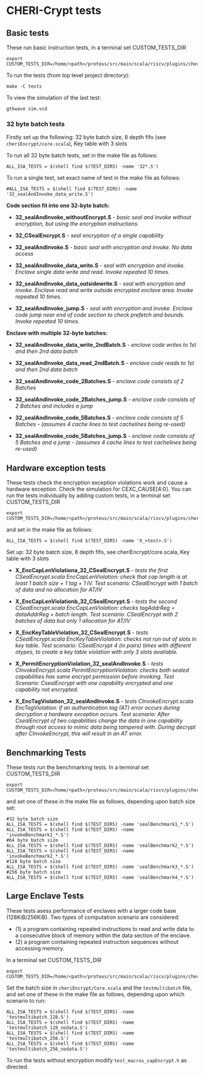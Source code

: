 # CHERI-Crypt tests

## Basic tests

These run basic instruction tests, in a terminal set CUSTOM_TESTS_DIR
```
export CUSTOM_TESTS_DIR=/home/<path>/proteus/src/main/scala/riscv/plugins/cheriEncrypt/tests
```
To run the tests (from top level project directory):
```
make -C tests
```
To view the simulation of the last test:
```
gtkwave sim.vcd
```
### 32 byte batch tests

Firstly set up the following: 32 byte batch size, 8 depth fifo (see `cheriEncrypt/core.scala`), Key table with 3 slots

To run all 32 byte batch tests, set in the make file as follows: 
```
ALL_ISA_TESTS = $(shell find $(TEST_DIRS) -name '32*.S')
```
To run a single test, set exact name of test in the make file as follows:
```
#ALL_ISA_TESTS = $(shell find $(TEST_DIRS) -name '32_sealAndInvoke_data_write.S')
```
**Code section fit into one 32-byte batch:**

* **32_sealAndInvoke_withoutEncrypt.S** - *basic seal and invoke without encryption, but using the encryption instructions.*

* **32_CSealEncrypt.S** - *seal encryption of a single capability*

* **32_sealAndInvoke.S** - *basic seal with encryption and invoke. No data access*

* **32_sealAndInvoke_data_write.S** - *seal with encryption and invoke. Enclave single data write and read. Invoke repeated 10 times.*

* **32_sealAndInvoke_data_outsidewrite.S** - *seal with encryption and invoke. Enclave read and write outside encrypted enclave area. Invoke repeated 10 times.*

* **32_sealAndInvoke_jump.S** - *seal with encryption and invoke. Enclave code jump near end of code section to check prefetch and bounds. Invoke repeated 10 times.*

**Enclave with multiple 32-byte batches:**

* **32_sealAndInvoke_data_write_2ndBatch.S** - *enclave code writes to 1st and then 2nd data batch*

* **32_sealAndInvoke_data_read_2ndBatch.S** - *enclave code reads to 1st and then 2nd data batch*

* **32_sealAndInvoke_code_2Batches.S** - *enclave code consists of 2 Batches*

* **32_sealAndInvoke_code_2Batches_jump.S** - *enclave code consists of 2 Batches and includes a jump*

* **32_sealAndInvoke_code_5Batches.S** - *enclave code consists of 5 Batches - (assumes 4 cache lines to test cachelines being re-used)*

* **32_sealAndInvoke_code_5Batches_jump.S** - *enclave code consists of 5 Batches and a jump - (assumes 4 cache lines to test cachelines being re-used)*

## Hardware exception tests

These tests check the encryption exception violations work and cause a hardware exception.  Check the simulation for CEXC_CAUSE[4:0].
You can run the tests individually by adding custom tests, in a terminal set CUSTOM_TESTS_DIR
```
export CUSTOM_TESTS_DIR=/home/<path>/proteus/src/main/scala/riscv/plugins/cheriEncrypt/tests/hardwareExceptions
```

 and set in the make file as follows:
```
ALL_ISA_TESTS = $(shell find $(TEST_DIRS) -name 'X_<test>.S')
```
Set up: 32 byte batch size, 8 depth fifo, see cheriEncrypt/core.scala, Key table with 3 slots

* **X_EncCapLenViolationa_32_CSealEncrypt.S** - *tests the first CSealEncrypt.scala EncCapLenViolation: check that cap length is at least 1 batch size + 1 tag + 1 IV. Test scenario: CSealEncrypt with 1 batch of data and no allocation for AT/IV*

* **X_EncCapLenViolationb_32_CSealEncrypt.S** - *tests the second CSealEncrypt.scala EncCapLenViolation: checks tagAddrReg = dataAddrReg + batch length. Test scenario: CSealEncrypt with 2 batches of data but only 1 allocation for AT/IV*

* **X_EncKeyTableViolation_32_CSealEncrypt.S** - *tests CSealEncrypt.scala EncKeyTableViolation: checks not run out of slots in key table. Test scenario: CSealEncrypt 4 (in pairs) times with different otypes, to create a key table violation with only 3 slots available.*

* **X_PermitEncryptionViolation_32_sealAndInvoke.S** - *tests CInvokeEncrypt.scala PermitEncryptionViolation: checks both sealed capabilities has same encrypt permission before invoking. Test Scenario: CsealEncrypt with one capability encrypted and one capability not encrypted.*

* **X_EncTagViolation_32_sealAndInvoke.S** - *tests CInvokeEncrypt.scala EncTagViolation: if an authentication tag (AT) error occurs during decryption a hardware exception occurs. Test scenario: After CsealEncrypt of two capabilities change the data in one capability through root access to mimic data being tampered with. During decrypt after CInvokeEncrypt, this will result in an AT error.*

## Benchmarking Tests

These tests run the benchmarking tests. In a terminal set CUSTOM_TESTS_DIR
```
export CUSTOM_TESTS_DIR=/home/<path>/proteus/src/main/scala/riscv/plugins/cheriEncrypt/tests/benchmark
```

 and set one of these in the make file as follows, depending upon batch size set:
```
#32 byte batch size
ALL_ISA_TESTS = $(shell find $(TEST_DIRS) -name 'sealBenchmark1_*.S')
ALL_ISA_TESTS = $(shell find $(TEST_DIRS) -name 'invokeBenchmark1_*.S')
#64 byte batch size
ALL_ISA_TESTS = $(shell find $(TEST_DIRS) -name 'sealBenchmark2_*.S')
ALL_ISA_TESTS = $(shell find $(TEST_DIRS) -name 'invokeBenchmark2_*.S')
#128 byte batch size
ALL_ISA_TESTS = $(shell find $(TEST_DIRS) -name 'sealBenchmark3_*.S')
#256 byte batch size
ALL_ISA_TESTS = $(shell find $(TEST_DIRS) -name 'sealBenchmark4_*.S')
```
## Large Enclave Tests

These tests asess performance of enclaves with a larger code base (128KiB/256KiB). Two types of computation scenario are considered:
* (1) a program containing repeated instructions to read and write data to a consecutive block of memory within the data section of the enclave.
* (2) a program containing repeated instruction sequences without accessing memory. 

In a terminal set CUSTOM_TESTS_DIR
```
export CUSTOM_TESTS_DIR=/home/<path>/proteus/src/main/scala/riscv/plugins/cheriEncrypt/tests/large_enclaves
```

 Set the batch size in `cheriEncrypt/Core.scala` and the `testmultibatch` file, and set one of these in the make file as follows, depending upon which scenario to run:
```
ALL_ISA_TESTS = $(shell find $(TEST_DIRS) -name 'testmultibatch_128.S')
ALL_ISA_TESTS = $(shell find $(TEST_DIRS) -name 'testmultibatch_128_nodata.S')
ALL_ISA_TESTS = $(shell find $(TEST_DIRS) -name 'testmultibatch_256.S')
ALL_ISA_TESTS = $(shell find $(TEST_DIRS) -name 'testmultibatch_256_nodata.S')
```
To run the tests without encryption modify `test_macros_capEncrypt.h` as directed.
